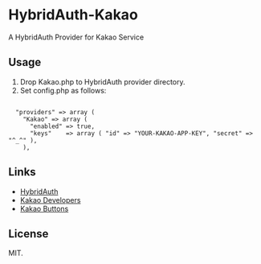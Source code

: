 HybridAuth-Kakao
=====
A HybridAuth Provider for Kakao Service

Usage
-----

1. Drop Kakao.php to HybridAuth provider directory.
2. Set config.php as follows:

<pre><code>
  "providers" => array ( 
    "Kakao" => array (
      "enabled" => true,
      "keys"    => array ( "id" => "YOUR-KAKAO-APP-KEY", "secret" => "^_^" ),
    ),
</code></pre>

Links
-----
* [HybridAuth](http://hybridauth.sourceforge.net/)
* [Kakao Developers](https://developers.kakao.com/)
* [Kakao Buttons](https://developers.kakao.com/buttons)

License
-----

MIT.